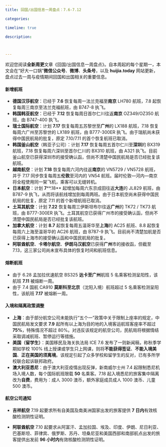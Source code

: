 ```yaml
---
title: 回国/出国信息一周盘点：7.6-7.12

categories:

timeline: true

description:



---
```


欢迎您阅读**全新周更**文章《回国/出国信息一周盘点》。自本周起的每个星期一，本文会在“好大一口锅”**微信公众号**、**微博**、**头条号**，以及 **huijia.today** 网站更新，盘点过去一周与疫情期间回国和出国相关的重要信息。



#### 新增航班

- **德国汉莎航空**：已经于 **7.6** 恢复每周一法兰克福至**南京** LH780 航班，7.8 起恢复每周三南京至法兰克福航班，由 B747-8 执飞。
- **韩国韩亚航空**：已经于 **7.12** 恢复每周日首尔仁川往返**南京** OZ349/OZ350 航班，由 B747-400 执飞。
- **瑞士国际航空**：计划 **7.17** 恢复每周五苏黎世至**广州**的 LX188 航班，7.18 恢复每周六广州至苏黎世的 LX189 航班，由 B777-300ER 执飞。由于瑞航尚未获得中国民航局的批复，原定 7.10/7.11 的首个恢复航班已取消。
- **韩国釜山航空**（韩亚子公司）：计划 **7.17** 恢复每周五首尔仁川至**深圳**的 BX319 航班，7.18 恢复每周六深圳至首尔仁川的 BX310 航班，由 A321 执飞。目前釜山航空已获得深圳市的接受确认函，但尚不清楚中国民航局是否已经批复该航班。
- **越南航空**：计划 **7.18** 恢复每周六河内往返**南京**的 VN5729 / VN5728 航班，并于 7.17 同步恢复每周五**伦敦**至河内的 VN54 航班。届时伦敦—河内—南京将全程使用同一架飞机，乘客可以无缝转机。
- **日本航空**：计划 **7****.18** 起增加每周六东京成田往返**大连**的 JL829 航班，由 B787-9 执飞，从而将该航线增加到每周两班。由于日本航空尚未获得中国民航局的批复，原定 7.11 的首个新增航班已取消。
- **土耳其航空**：计划 **7.22** 恢复每周三伊斯坦布尔往返**广州**的 TK72 / TK73 航班，由 B777-300ER 执飞。土耳其航空已获得广州市的接受确认函，但尚不清楚中国民航局是否已经批复该航班。
- **加拿大航空**：计划 **8.7** 起恢复每周五温哥华至**上海**的 AC25 航班、8.8 起恢复每周六上海至温哥华的 AC26 航班，由 B787-9 执飞。目前尚不清楚加航是否已获得上海市的接受确认函和中国民航局的批复。
- **阿联酋航空**、**卡塔尔航空**、**伊朗马汉航空**已获得**广州**市的接收函，但截至 7.13，这三家公司尚未宣布具体的恢复时间和航班信息。



#### 熔断航班

- 由于 6.28 孟加拉优速航空 BS325 **达卡至广州**航班 5 名乘客检测呈阳性，该航班 **7.11** 被熔断一周。
- 由于 7.4 国航 CA910 **莫斯科至北京**（沈阳入境）航班超过 5 名乘客检测呈阳性，该航班 **7.17** 被熔断一周。



#### 入境和隔离政策调整

- **上海**：由于部分航空公司未能执行“五个一”政策中关于限制上座率的规定，中国民航局发文要求  **7.9** 起所有以上海为目的地的入境客运航班客座率不超过 **75%**，特殊情况不超过 80%。对违反该规定的航空公司，民航局将根据情结采取调减航班、暂停运行等措施。
- **美国（留学生）**：美国移民及海关执法局 ICE 7.6 发布了一则新闻稿，称秋季学期如学校 100% 线上授课或学生只上网课，则将**不能获得签证**、**不能入境美国**、**正在美国的须离境**。该规定引起了众多学校和留学生的反对，已有多所学校联合起诉联邦政府。
- **澳大利亚悉尼**：由于澳大利亚疫情出现反弹，新南威尔士州 7.4 起限制悉尼机场入境人数，每个国际航班限载 **50** 名乘客。7.18 起入境悉尼的旅客集中隔离改为**自费**，费用为：成人 3000 澳币，额外家庭成员成人 1000 澳币、儿童 500 澳币。



#### 航空公司通知

- **吉祥航空** 7.19 起要求所有自美国及南美洲国家出发的旅客提供 **7 日内**有效核酸检测阴性证明。

- **阿联酋航空** 7.10 起要求从阿富汗、孟加拉国、埃及、印度、伊朗、尼日利亚、巴基斯坦、菲律宾、俄罗斯、苏丹、坦桑尼亚和美国西部和南部航点出发的旅客提供出发前 **96 小时内**有效核酸检测阴性证明。

  
